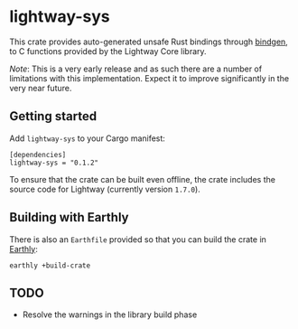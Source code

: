 # lightway-sys
This crate provides auto-generated unsafe Rust bindings through [bindgen](https://github.com/rust-lang/rust-bindgen/), to C functions provided by the Lightway Core library.


*Note*: This is a very early release and as such there are a number of limitations with this implementation. Expect it to improve significantly in the very near future.


## Getting started
Add `lightway-sys` to your Cargo manifest:

```
[dependencies]
lightway-sys = "0.1.2"
```

To ensure that the crate can be built even offline, the crate includes the source code for Lightway (currently version `1.7.0`).

## Building with Earthly
There is also an `Earthfile` provided so that you can build the crate in [Earthly](https://earthly.dev):

```
earthly +build-crate
```

## TODO

* Resolve the warnings in the library build phase

